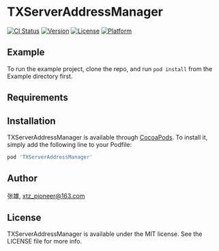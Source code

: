 # TXServerAddressManager

[![CI Status](https://img.shields.io/travis/张雄/TXServerAddressManager.svg?style=flat)](https://travis-ci.org/张雄/TXServerAddressManager)
[![Version](https://img.shields.io/cocoapods/v/TXServerAddressManager.svg?style=flat)](https://cocoapods.org/pods/TXServerAddressManager)
[![License](https://img.shields.io/cocoapods/l/TXServerAddressManager.svg?style=flat)](https://cocoapods.org/pods/TXServerAddressManager)
[![Platform](https://img.shields.io/cocoapods/p/TXServerAddressManager.svg?style=flat)](https://cocoapods.org/pods/TXServerAddressManager)

## Example

To run the example project, clone the repo, and run `pod install` from the Example directory first.

## Requirements

## Installation

TXServerAddressManager is available through [CocoaPods](https://cocoapods.org). To install
it, simply add the following line to your Podfile:

```ruby
pod 'TXServerAddressManager'
```

## Author

张雄, xtz_pioneer@163.com

## License

TXServerAddressManager is available under the MIT license. See the LICENSE file for more info.
